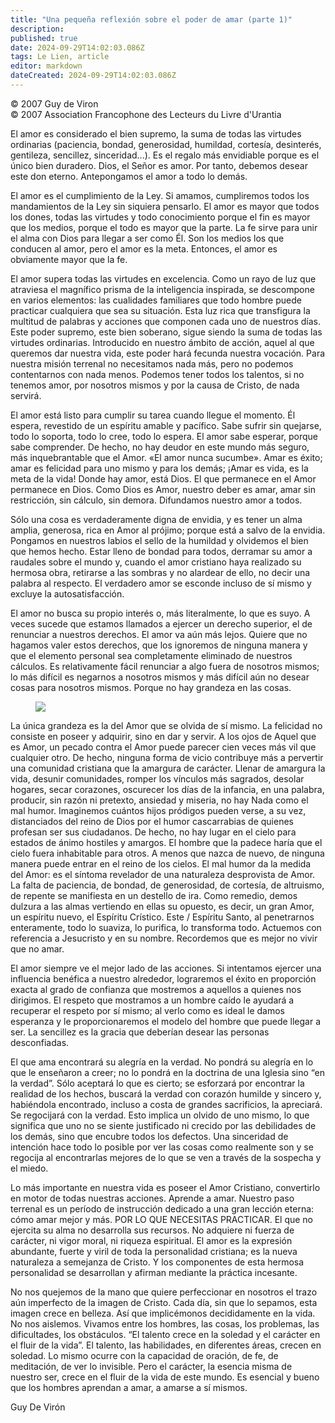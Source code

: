 ```yaml
---
title: "Una pequeña reflexión sobre el poder de amar (parte 1)"
description: 
published: true
date: 2024-09-29T14:02:03.086Z
tags: Le Lien, article
editor: markdown
dateCreated: 2024-09-29T14:02:03.086Z
---
```


<p class="v-card tema v-sheet--gris claro aclarar-3 px-2">© 2007 Guy de Viron<br>© 2007 Association Francophone des Lecteurs du Livre d'Urantia</p>


El amor es considerado el bien supremo, la suma de todas las virtudes ordinarias (paciencia, bondad, generosidad, humildad, cortesía, desinterés, gentileza, sencillez, sinceridad...). Es el regalo más envidiable porque es el único bien duradero. Dios, el Señor es amor. Por tanto, debemos desear este don eterno. Antepongamos el amor a todo lo demás.

El amor es el cumplimiento de la Ley. Si amamos, cumpliremos todos los mandamientos de la Ley sin siquiera pensarlo. El amor es mayor que todos los dones, todas las virtudes y todo conocimiento porque el fin es mayor que los medios, porque el todo es mayor que la parte. La fe sirve para unir el alma con Dios para llegar a ser como Él. Son los medios los que conducen al amor, pero el amor es la meta. Entonces, el amor es obviamente mayor que la fe.

El amor supera todas las virtudes en excelencia. Como un rayo de luz que atraviesa el magnífico prisma de la inteligencia inspirada, se descompone en varios elementos: las cualidades familiares que todo hombre puede practicar cualquiera que sea su situación. Esta luz rica que transfigura la multitud de palabras y acciones que componen cada uno de nuestros días. Este poder supremo, este bien soberano, sigue siendo la suma de todas las virtudes ordinarias. Introducido en nuestro ámbito de acción, aquel al que queremos dar nuestra vida, este poder hará fecunda nuestra vocación. Para nuestra misión terrenal no necesitamos nada más, pero no podemos contentarnos con nada menos. Podemos tener todos los talentos, si no tenemos amor, por nosotros mismos y por la causa de Cristo, de nada servirá.

El amor está listo para cumplir su tarea cuando llegue el momento. Él espera, revestido de un espíritu amable y pacífico. Sabe sufrir sin quejarse, todo lo soporta, todo lo cree, todo lo espera. El amor sabe esperar, porque sabe comprender. De hecho, no hay deudor en este mundo más seguro, más inquebrantable que el Amor. «El amor nunca sucumbe». Amar es éxito; amar es felicidad para uno mismo y para los demás; ¡Amar es vida, es la meta de la vida! Donde hay amor, está Dios. El que permanece en el Amor permanece en Dios. Como Dios es Amor, nuestro deber es amar, amar sin restricción, sin cálculo, sin demora. Difundamos nuestro amor a todos.

Sólo una cosa es verdaderamente digna de envidia, y es tener un alma amplia, generosa, rica en Amor al prójimo; porque está a salvo de la envidia. Pongamos en nuestros labios el sello de la humildad y olvidemos el bien que hemos hecho. Estar lleno de bondad para todos, derramar su amor a raudales sobre el mundo y, cuando el amor cristiano haya realizado su hermosa obra, retirarse a las sombras y no alardear de ello, no decir una palabra al respecto. El verdadero amor se esconde incluso de sí mismo y excluye la autosatisfacción.

El amor no busca su propio interés o, más literalmente, lo que es suyo. A veces sucede que estamos llamados a ejercer un derecho superior, el de renunciar a nuestros derechos. El amor va aún más lejos. Quiere que no hagamos valer estos derechos, que los ignoremos de ninguna manera y que el elemento personal sea completamente eliminado de nuestros cálculos. Es relativamente fácil renunciar a algo fuera de nosotros mismos; lo más difícil es negarnos a nosotros mismos y más difícil aún no desear cosas para nosotros mismos. Porque no hay grandeza en las cosas.

<figure id="Figure_5" class="image urantiapedia">
<img src="/image/article/Le_Lien/images_01/032.jpg">
</figure>

La única grandeza es la del Amor que se olvida de sí mismo. La felicidad no consiste en poseer y adquirir, sino en dar y servir. A los ojos de Aquel que es Amor, un pecado contra el Amor puede parecer cien veces más vil que cualquier otro. De hecho, ninguna forma de vicio contribuye más a pervertir una comunidad cristiana que la amargura de carácter. Llenar de amargura la vida, desunir comunidades, romper los vínculos más sagrados, desolar hogares, secar corazones, oscurecer los días de la infancia, en una palabra, producir, sin razón ni pretexto, ansiedad y miseria, no hay Nada como el mal humor. Imaginemos cuántos hijos pródigos pueden verse, a su vez, distanciados del reino de Dios por el humor cascarrabias de quienes profesan ser sus ciudadanos. De hecho, no hay lugar en el cielo para estados de ánimo hostiles y amargos. El hombre que la padece haría que el cielo fuera inhabitable para otros. A menos que nazca de nuevo, de ninguna manera puede entrar en el reino de los cielos. El mal humor da la medida del Amor: es el síntoma revelador de una naturaleza desprovista de Amor. La falta de paciencia, de bondad, de generosidad, de cortesía, de altruismo, de repente se manifiesta en un destello de ira. Como remedio, demos dulzura a las almas vertiendo en ellas su opuesto, es decir, un gran Amor, un espíritu nuevo, el Espíritu Crístico. Este / Espíritu Santo, al penetrarnos enteramente, todo lo suaviza, lo purifica, lo transforma todo. Actuemos con referencia a Jesucristo y en su nombre. Recordemos que es mejor no vivir que no amar.

El amor siempre ve el mejor lado de las acciones. Si intentamos ejercer una influencia benéfica a nuestro alrededor, lograremos el éxito en proporción exacta al grado de confianza que mostremos a aquellos a quienes nos dirigimos. El respeto que mostramos a un hombre caído le ayudará a recuperar el respeto por sí mismo; al verlo como es ideal le damos esperanza y le proporcionaremos el modelo del hombre que puede llegar a ser. La sencillez es la gracia que deberían desear las personas desconfiadas.

El que ama encontrará su alegría en la verdad. No pondrá su alegría en lo que le enseñaron a creer; no lo pondrá en la doctrina de una Iglesia sino “en la verdad”. Sólo aceptará lo que es cierto; se esforzará por encontrar la realidad de los hechos, buscará la verdad con corazón humilde y sincero y, habiéndola encontrado, incluso a costa de grandes sacrificios, la apreciará. Se regocijará con la verdad. Esto implica un olvido de uno mismo, lo que significa que uno no se siente justificado ni crecido por las debilidades de los demás, sino que encubre todos los defectos. Una sinceridad de intención hace todo lo posible por ver las cosas como realmente son y se regocija al encontrarlas mejores de lo que se ven a través de la sospecha y el miedo.

Lo más importante en nuestra vida es poseer el Amor Cristiano, convertirlo en motor de todas nuestras acciones. Aprende a amar. Nuestro paso terrenal es un período de instrucción dedicado a una gran lección eterna: cómo amar mejor y más. POR LO QUE NECESITAS PRACTICAR. El que no ejercita su alma no desarrolla sus recursos. No adquiere ni fuerza de carácter, ni vigor moral, ni riqueza espiritual. El amor es la expresión abundante, fuerte y viril de toda la personalidad cristiana; es la nueva naturaleza a semejanza de Cristo. Y los componentes de esta hermosa personalidad se desarrollan y afirman mediante la práctica incesante.

No nos quejemos de la mano que quiere perfeccionar en nosotros el trazo aún imperfecto de la imagen de Cristo. Cada día, sin que lo sepamos, esta imagen crece en belleza. Así que implicémonos decididamente en la vida. No nos aislemos. Vivamos entre los hombres, las cosas, los problemas, las dificultades, los obstáculos. “El talento crece en la soledad y el carácter en el fluir de la vida”. El talento, las habilidades, en diferentes áreas, crecen en soledad. Lo mismo ocurre con la capacidad de oración, de fe, de meditación, de ver lo invisible. Pero el carácter, la esencia misma de nuestro ser, crece en el fluir de la vida de este mundo. Es esencial y bueno que los hombres aprendan a amar, a amarse a sí mismos.

Guy De Virón

